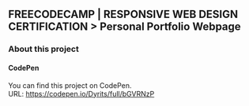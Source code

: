 ## FREECODECAMP | RESPONSIVE WEB DESIGN CERTIFICATION > Personal Portfolio Webpage

### About this project
#### CodePen
You can find this project on CodePen.  
URL: https://codepen.io/Dyrits/full/bGVRNzP